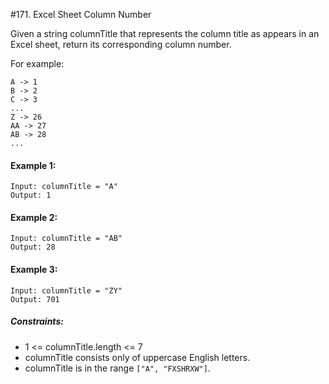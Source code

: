 #171. Excel Sheet Column Number

Given a string columnTitle that represents the column title as appears in an Excel sheet, return its corresponding column number.

For example:

	A -> 1
	B -> 2
	C -> 3
	...
	Z -> 26
	AA -> 27
	AB -> 28 
	...
 

#### Example 1:

	Input: columnTitle = "A"
	Output: 1
#### Example 2:

	Input: columnTitle = "AB"
	Output: 28
#### Example 3:

	Input: columnTitle = "ZY"
	Output: 701
 

##### Constraints:

- 1 <= columnTitle.length <= 7
- columnTitle consists only of uppercase English letters.
- columnTitle is in the range `["A", "FXSHRXW"]`.